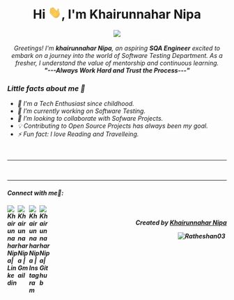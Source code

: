 

<h1 align="center">Hi <img src="https://raw.githubusercontent.com/ABSphreak/ABSphreak/master/gifs/Hi.gif" width="30px">, I'm Khairunnahar Nipa</h1>
<p align="center">
  <a href="https://github.com/itsnipa"><img src="https://readme-typing-svg.herokuapp.com?lines=Software+Quality+Assurance+Engineer;Aspiring+Learner&center=true&width=500&height=50"></a>
</p>

<p align="center">
  <em>
Greetings! I'm  <b>khairunnahar Nipa</b>, an aspiring <b>SQA Engineer</b> excited to embark on a journey into the
world of Software Testing Department. As a fresher, I understand the value of mentorship and continuous
learning.
  <br>
  <b><i>"---Always Work Hard and Trust the Process---"</i></b>
</p>

<h3>Little facts about me 🧑</h3>

- 🧞 I'm a Tech Enthusiast since childhood.
- 🔭 I’m currently working on Software Testing.
- 👯 I’m looking to collaborate with Sofware Projects.
- 💡 Contributing to Open Source Projects has always been my goal.
- ⚡ Fun fact: I love Reading and Travelleing.
<br>

---

<br>

---

<h4> Connect with me🤝: <h4>
  </hr>
  <a href="https://www.linkedin.com/in/khairunnaharnipa">
   <img align="left" alt="Khairunnahar Nipa| Linkedin" width="24px" src="https://www.vectorlogo.zone/logos/linkedin/linkedin-icon.svg" />
  </a>
  <a href="itsnipa16@gmail.com">
    <img align="left" alt="Khairunnahar Nipa | Gmail" width="26px" src="https://www.vectorlogo.zone/logos/gmail/gmail-icon.svg" />
  </a>
  <a href="https://www.instagram.com/ashik.ahmed72">
    <img align="left" alt="Khairunnahar Nipa | Instagram" width="24px" src="https://www.vectorlogo.zone/logos/instagram/instagram-icon.svg" />
  </a>
   <a href="https://www.facebook.com/soptorshi.soptika.5?mibextid=ZbWKwL">
    <img align="left" alt="Khairunnahar Nipa| Github" width="26px" src="https://www.vectorlogo.zone/logos/facebook/facebook-tile.svg" />
  </a>
  
  <br>
  
<p align="right" > Created by <a href="https://github.com/ashiq72">Khairunnahar Nipa</a></p>
<p align="right" > <img src="https://komarev.com/ghpvc/?username=Ratheshan03&label=Profile%20views&color=0e75b6&style=flat" alt="Ratheshan03" /> </p>

